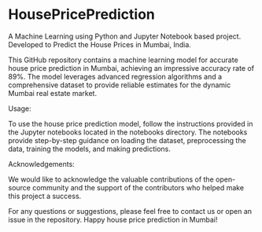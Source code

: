# HousePricePrediction
A Machine Learning using Python and Jupyter Notebook based project. Developed to Predict the House Prices in Mumbai, India.

This GitHub repository contains a machine learning model for accurate house price prediction in Mumbai, achieving an impressive accuracy rate of 89%. The model leverages advanced regression algorithms and a comprehensive dataset to provide reliable estimates for the dynamic Mumbai real estate market.

Usage:

To use the house price prediction model, follow the instructions provided in the Jupyter notebooks located in the notebooks directory. The notebooks provide step-by-step guidance on loading the dataset, preprocessing the data, training the models, and making predictions.

Acknowledgements:

We would like to acknowledge the valuable contributions of the open-source community and the support of the contributors who helped make this project a success.

For any questions or suggestions, please feel free to contact us or open an issue in the repository. Happy house price prediction in Mumbai!
